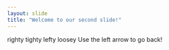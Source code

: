 ```yaml
---
layout: slide
title: "Welcome to our second slide!"
---
```

righty tighty lefty loosey 
Use the left arrow to go back!
